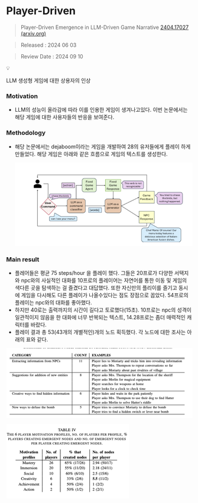 # Player-Driven

> Player-Driven Emergence in LLM-Driven Game
Narrative [2404.17027 (arxiv.org)](https://arxiv.org/pdf/2404.17027)
> 

> Released : 2024 06 03
> 

> Review Date : 2024 09 10
> 

<aside>
💡

LLM 생성형 게임에 대한 상용자의 인상

</aside>

### Motivation

- LLM의 성능이 올라감에 따라 이를 인용한 게임이 생겨나고있다. 이번 논문에서는 해당 게임에 대한 사용자들의 반응을 보여준다.

### Methodology

- 해당 논문에서는 dejaboom이라는 게임을 개발하여 28의 유저들에게 플레이 하게 만들었다. 해당 게임은 아래와 같은 흐름으로 게임의 텍스트를 생성한다.
    
    ![Screenshot 2024-09-10 at 13.49.32.png](Player-Driven%20c145ab7024ac4c91837c7e30362224cb/Screenshot_2024-09-10_at_13.49.32.png)
    

### Main result

- 플레어들은 평균 75 steps/hour 을 플레이 했다. 그들은 20프로가 다양한 서택지와 npc와의 사실적인 대화를 10프로의 플레이어는 자연어를 통한 이동 및 게임의 색다른 곳을 탐색하는 걸 즐겼다고 대답했다. 또한 자신만의 플리이를 즐기고 동시에 게임을 다시해도 다른 플레이가 나올수있다는 점도 장점으로 꼽았다. 54프로의 플레이는 npc와의 대화를 좋아했다.
- 하지만 40로는 출력까지의 시간이 길다고 토로했다(15초). 10프로는 npc의 성격이 일관적이지 않음을 한 대화에 너무 반복되는 텍스트, 14.28프로는 좀더 매력적인 캐릭터를 바랐다.
- 플레이 결과 총 53(43개의 개별적인)개의 노드 획득했다. 각 노드에 대한 조사는 아래의 표와 같다.

![Screenshot 2024-09-10 at 13.58.11.png](Player-Driven%20c145ab7024ac4c91837c7e30362224cb/Screenshot_2024-09-10_at_13.58.11.png)

![Screenshot 2024-09-10 at 13.58.29.png](Player-Driven%20c145ab7024ac4c91837c7e30362224cb/Screenshot_2024-09-10_at_13.58.29.png)